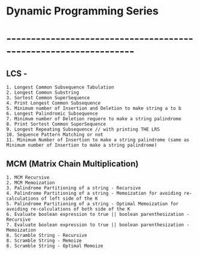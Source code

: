 # Dynamic Programming Series

# ----------------------------------------------------------------
## LCS -
    1. Longest Common Subsequence Tabulation
    2. Longest Common Substring
    3. Sortest Common SuperSequence
    4. Print Longest Common Subsequence
    5. Minimum number of Insertion and Deletion to make string a to b
    6. Longest Palindromic Subsequence
    7. Minimum number of Deletion requere to make a string palindrome
    8. Print Sortest Common SuperSequence
    9. Longest Repeating Subsequence // with printing THE LRS  
    10. Sequence Pattern Matching or not
    11. Minimum Number of Insertion to make a string palindrome (same as Minimum number of Insertion to make a string palindrome)
## MCM (Matrix Chain Multiplication)
    1. MCM Recursive 
    2. MCM Memoization
    3. Palindrome Partitioning of a string - Recursive
    4. Palindrome Partitioning of a string - Memoization for avoiding re-calculations of left side of the K 
    5. Palindrome Partitioning of a string - Optimal Memoization for avoiding re-calculations of both side of the K
    6. Evaluate boolean expression to true || boolean parenthesization - Recursive
    7. Evaluate boolean expression to true || boolean parenthesization - Memoization
    8. Scramble String - Recursive
    8. Scramble String - Memoize
    8. Scramble String - Optimal Memoize